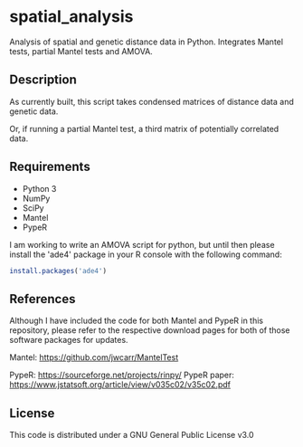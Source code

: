 spatial_analysis
==================

Analysis of spatial and genetic distance data in Python. Integrates Mantel tests, partial Mantel tests and AMOVA.

Description
----------

As currently built, this script takes condensed matrices of distance data and genetic data. 

Or, if running a partial Mantel test, a third matrix of potentially correlated data.


Requirements
----------

- Python 3
- NumPy
- SciPy
- Mantel
- PypeR

I am working to write an AMOVA script for python, but until then please install the 'ade4' package in your R console with the following command:
```r
install.packages('ade4')
```

References
----------

Although I have included the code for both Mantel and PypeR in this repository, please refer to the respective download pages for both of those software packages for updates.

Mantel: https://github.com/jwcarr/MantelTest

PypeR: https://sourceforge.net/projects/rinpy/
PypeR paper: https://www.jstatsoft.org/article/view/v035c02/v35c02.pdf

License
----------

This code is distributed under a GNU General Public License v3.0